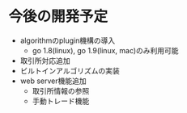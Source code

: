 # 今後の開発予定

- algorithmのplugin機構の導入
  - go 1.8(linux), go 1.9(linux, mac)のみ利用可能
- 取引所対応追加
- ビルトインアルゴリズムの実装
- web server機能追加
  - 取引所情報の参照
  - 手動トレード機能
